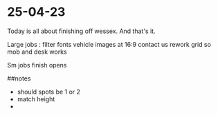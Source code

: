 # 25-04-23

Today is all about finishing off wessex. And that's it.

Large jobs :
filter fonts
vehicle images at 16:9
contact us rework grid so mob and desk works

Sm jobs
finish opens


##notes

- should spots be 1 or 2
- match height
-